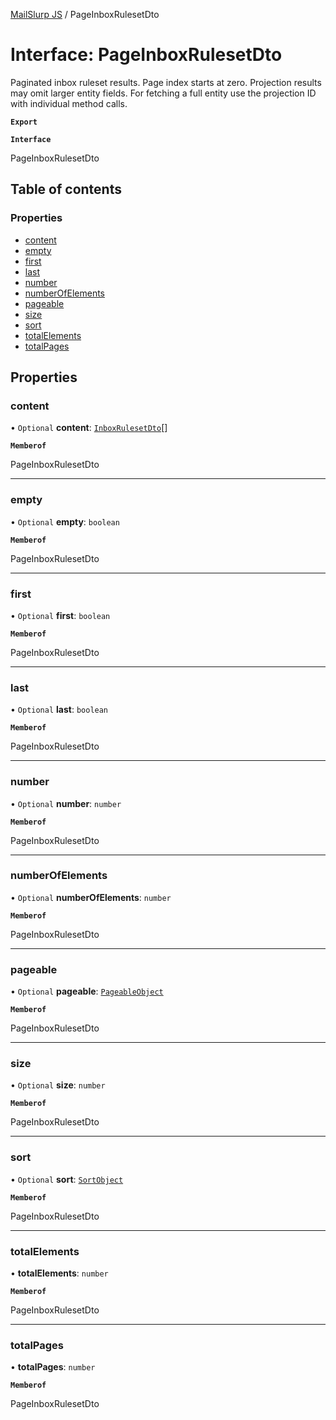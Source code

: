 [MailSlurp JS](../README.md) / PageInboxRulesetDto

# Interface: PageInboxRulesetDto

Paginated inbox ruleset results. Page index starts at zero. Projection results may omit larger entity fields. For fetching a full entity use the projection ID with individual method calls.

**`Export`**

**`Interface`**

PageInboxRulesetDto

## Table of contents

### Properties

- [content](PageInboxRulesetDto.md#content)
- [empty](PageInboxRulesetDto.md#empty)
- [first](PageInboxRulesetDto.md#first)
- [last](PageInboxRulesetDto.md#last)
- [number](PageInboxRulesetDto.md#number)
- [numberOfElements](PageInboxRulesetDto.md#numberofelements)
- [pageable](PageInboxRulesetDto.md#pageable)
- [size](PageInboxRulesetDto.md#size)
- [sort](PageInboxRulesetDto.md#sort)
- [totalElements](PageInboxRulesetDto.md#totalelements)
- [totalPages](PageInboxRulesetDto.md#totalpages)

## Properties

### content

• `Optional` **content**: [`InboxRulesetDto`](InboxRulesetDto.md)[]

**`Memberof`**

PageInboxRulesetDto

___

### empty

• `Optional` **empty**: `boolean`

**`Memberof`**

PageInboxRulesetDto

___

### first

• `Optional` **first**: `boolean`

**`Memberof`**

PageInboxRulesetDto

___

### last

• `Optional` **last**: `boolean`

**`Memberof`**

PageInboxRulesetDto

___

### number

• `Optional` **number**: `number`

**`Memberof`**

PageInboxRulesetDto

___

### numberOfElements

• `Optional` **numberOfElements**: `number`

**`Memberof`**

PageInboxRulesetDto

___

### pageable

• `Optional` **pageable**: [`PageableObject`](PageableObject.md)

**`Memberof`**

PageInboxRulesetDto

___

### size

• `Optional` **size**: `number`

**`Memberof`**

PageInboxRulesetDto

___

### sort

• `Optional` **sort**: [`SortObject`](SortObject.md)

**`Memberof`**

PageInboxRulesetDto

___

### totalElements

• **totalElements**: `number`

**`Memberof`**

PageInboxRulesetDto

___

### totalPages

• **totalPages**: `number`

**`Memberof`**

PageInboxRulesetDto
